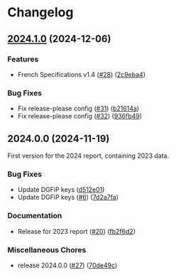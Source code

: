 # Changelog

## [2024.1.0](https://github.com/backmarket-oss/dac7/compare/2024.0.0...2024.1.0) (2024-12-06)


### Features

* French Specifications v1.4 ([#28](https://github.com/backmarket-oss/dac7/issues/28)) ([2c9eba4](https://github.com/backmarket-oss/dac7/commit/2c9eba4556d3991161dc03bc1720803196baf0f5))


### Bug Fixes

* Fix release-please config ([#31](https://github.com/backmarket-oss/dac7/issues/31)) ([b21614a](https://github.com/backmarket-oss/dac7/commit/b21614a23c14ae8a1fcf7e09263cc47011449b6d))
* Fix release-please config ([#32](https://github.com/backmarket-oss/dac7/issues/32)) ([936fb49](https://github.com/backmarket-oss/dac7/commit/936fb49abf4a9298b609a34f54332050d0450503))

## 2024.0.0 (2024-11-19)

First version for the 2024 report, containing 2023 data.

### Bug Fixes

* Update DGFiP keys ([d512e01](https://github.com/backmarket-oss/dac7/commit/d512e01cc5000e0c10bb81f726c19528b4b7249a))
* Update DGFiP keys ([#6](https://github.com/backmarket-oss/dac7/issues/6)) ([7d2a7fa](https://github.com/backmarket-oss/dac7/commit/7d2a7fa9f4353dbc9910d65466d1cc739bcf836d))

### Documentation

* Release for 2023 report ([#20](https://github.com/backmarket-oss/dac7/issues/20)) ([fb2f6d2](https://github.com/backmarket-oss/dac7/commit/fb2f6d26dedaae07fdc4106d1362cc652d20efef))

### Miscellaneous Chores

* release 2024.0.0 ([#27](https://github.com/backmarket-oss/dac7/issues/27)) ([70de49c](https://github.com/backmarket-oss/dac7/commit/70de49c1c05850d56b569b0d508a978adc14c907))
